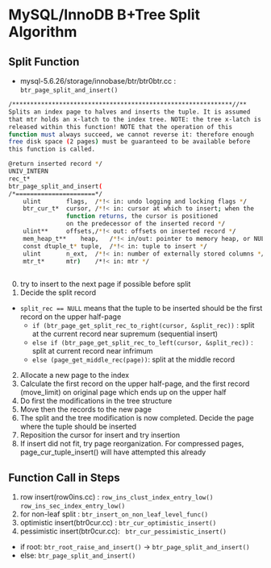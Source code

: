 # MySQL/InnoDB B+Tree Split Algorithm

## Split Function

- mysql-5.6.26/storage/innobase/btr/btr0btr.cc : ``btr_page_split_and_insert()``

```bash
/*************************************************************//**
Splits an index page to halves and inserts the tuple. It is assumed
that mtr holds an x-latch to the index tree. NOTE: the tree x-latch is
released within this function! NOTE that the operation of this
function must always succeed, we cannot reverse it: therefore enough
free disk space (2 pages) must be guaranteed to be available before
this function is called.

@return inserted record */
UNIV_INTERN
rec_t*
btr_page_split_and_insert(
/*======================*/
	ulint		flags,	/*!< in: undo logging and locking flags */
	btr_cur_t*	cursor,	/*!< in: cursor at which to insert; when the
				function returns, the cursor is positioned
				on the predecessor of the inserted record */
	ulint**		offsets,/*!< out: offsets on inserted record */
	mem_heap_t**	heap,	/*!< in/out: pointer to memory heap, or NULL */
	const dtuple_t*	tuple,	/*!< in: tuple to insert */
	ulint		n_ext,	/*!< in: number of externally stored columns */
	mtr_t*		mtr)	/*!< in: mtr */
	
```
0. try to insert to the next page if possible before split
1. Decide the split record
- ``split_rec == NULL`` means that the tuple to be inserted should be the first record on the upper half-page
	-  ``if (btr_page_get_split_rec_to_right(cursor, &split_rec))`` : split at the current record near supremum (sequential insert)
	- ``else if (btr_page_get_split_rec_to_left(cursor, &split_rec))`` : split at current record near infrimum
	- ``else (page_get_middle_rec(page))``: split at the middle record 
2. Allocate a new page to the index
3. Calculate the first record on the upper half-page, and the first record (move_limit) on original page which ends up on the upper half
4. Do first the modifications in the tree structure
5. Move then the records to the new page 
6. The split and the tree modification is now completed. Decide the page where the tuple should be inserted
7. Reposition the cursor for insert and try insertion
8. If insert did not fit, try page reorganization. For compressed pages, page_cur_tuple_insert() will have attempted this already

## Function Call in Steps
1. row insert(row0ins.cc) : ``row_ins_clust_index_entry_low()`` ``row_ins_sec_index_entry_low()`` 
2. for non-leaf split : ``btr_insert_on_non_leaf_level_func()``
3. optimistic insert(btr0cur.cc) : ``btr_cur_optimistic_insert()`` 
4. pessimistic insert(btr0cur.cc): `` btr_cur_pessimistic_insert()``
  - if root: ``btr_root_raise_and_insert()`` -> ``btr_page_split_and_insert()``
  - else: ``btr_page_split_and_insert()``
  
